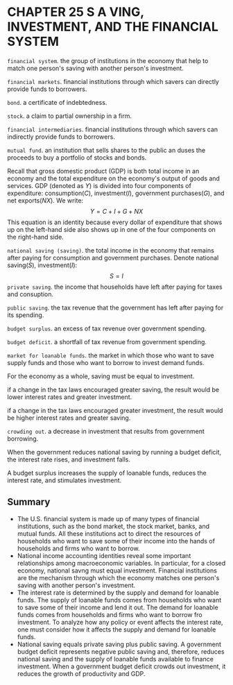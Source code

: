 # CHAPTER 25 S A VING, INVESTMENT, AND THE FINANCIAL SYSTEM



`financial system`. the group of institutions in the economy that help to match one person's saving with another person's investment.

`financial markets`. financial institutions through which savers can directly provide funds to borrowers.

`bond`. a certificate of indebtedness.

`stock`. a claim to partial ownership in a firm.

`financial intermediaries`. financial institutions through which savers can indirectly provide funds to borrowers.

`mutual fund`. an institution that sells shares to the public an duses the proceeds to buy a portfolio of stocks and bonds.

Recall that gross domestic product (GDP) is both total income in an economy and the total expenditure on the economy's output of goods and services. GDP (denoted as $Y$) is divided into four components of expenditure: consumption($C$), investment($I$), government purchases($G$), and net exports($NX$). We write:
$$
Y = C + I + G + NX
$$
This equation is an identity because every dollar of expenditure that shows up on the left-hand side also shows up in one of the four components on the right-hand side.

`national saving (saving)`. the total income in the economy that remains after paying for consumption and government purchases. Denote national saving($S$), investment($I$):
$$
S = I
$$
`private saving`. the income that households have left after paying for taxes and consuption.

`public saving`. the tax revenue that the government has left after paying for its spending.

`budget surplus`. an excess of tax revenue over government spending.

`budget deficit`. a shortfall of tax revenue from government spending.

`market for loanable funds`. the market in which those who want to save supply  funds and those who want to borrow to invest demand funds.

For the economy as a whole, saving must be equal to investment.

if a change in the tax laws encouraged greater saving, the result would be lower interest rates and greater investment.

if a change in the tax laws encouraged greater investment, the result would be higher interest rates and greater saving.

`crowding out`. a decrease in investment that results from government borrowing.

When the government reduces national saving by running a budget deficit, the interest rate rises, and investment falls.

A budget surplus increases the supply of loanable funds, reduces the interest rate, and stimulates investment.



## Summary

- The U.S. financial system is made up of many types of financial institutions, such as the bond market, the stock market, banks, and mutual funds. All these institutions act to direct the resources of households who want to save some of their income into the hands of households and firms who want to borrow.
- National income accounting identities reveal some important relationships among macroeconomic variables. In particular, for a closed economy, national savng must equal investment. Financial institutions are the mechanism through which the economy matches one person's saving with another person's investment.
- The interest rate is determined by the supply and demand for loanable funds. The supply of loanable funds comes from households who want to save some of their income and lend it out. The demand for loanable funds comes from households and firms who want to borrow fro investment. To analyze how any policy or event affects the interest rate, one must consider how it affects the supply and demand for loanable funds.
- National saving equals private saving plus public saving. A government budget deficit represents negative public saving and, therefore, reduces national saving and the supply of loanable funds available to finance investment. When a government budget deficit crowds out investment, it reduces the growth of productivity and GDP.

